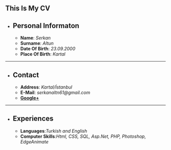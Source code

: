 ## This Is My CV
 * ## Personal Informaton
   * **Name**: _Serkan_
   * **Surname**: _Altun_
   * **Date Of Birth**: _23.09.2000_
   * **Place Of Birth**: _Kartal_
---
* ## Contact
  * **Address**: _Kartal/İstanbul_
  * **E-Mail**: _serkanaltn61@gmail.com_
  * **[Google+](https://plus.google.com/108108082277962776358?hl=tr)**
---
* ## Experiences
  * **Languages**:_Turkish and English_
  * **Computer Skills**:_Html, CSS, SQL, Asp.Net, PHP, Photoshop, EdgeAnimate_

